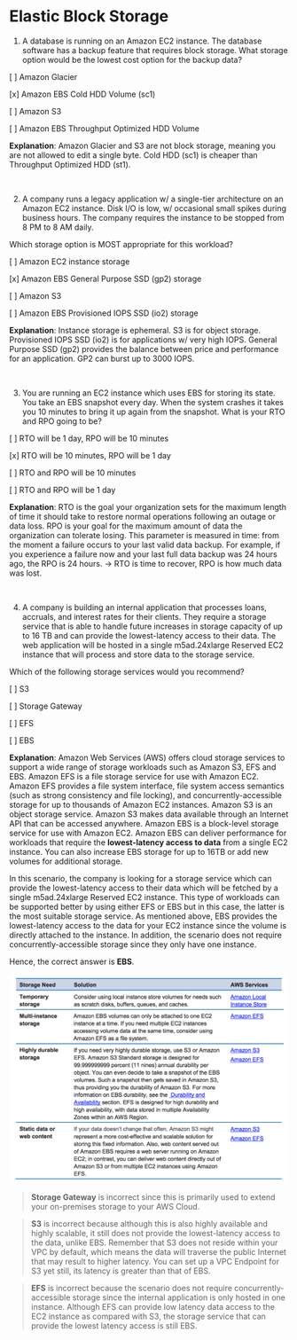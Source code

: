 # Elastic Block Storage

1. A database is running on an Amazon EC2 instance. The database software has a backup feature that requires block storage. What storage option would be the lowest cost option for the backup data?

[ ] Amazon Glacier

[x] Amazon EBS Cold HDD Volume (sc1)

[ ] Amazon S3

[ ] Amazon EBS Throughput Optimized HDD Volume

**Explanation**: Amazon Glacier and S3 are not block storage, meaning you are not allowed to edit a single byte. Cold HDD (sc1) is cheaper than Throughput Optimized HDD (st1).

<br />

2. A company runs a legacy application w/ a single-tier architecture on an Amazon EC2 instance. Disk I/O is low, w/ occasional small spikes during business hours. The company requires the instance to be stopped from 8 PM to 8 AM daily.

Which storage option is MOST appropriate for this workload?

[ ] Amazon EC2 instance storage

[x] Amazon EBS General Purpose SSD (gp2) storage

[ ] Amazon S3

[ ] Amazon EBS Provisioned IOPS SSD (io2) storage

**Explanation**: Instance storage is ephemeral. S3 is for object storage. Provisioned IOPS SSD (io2) is for applications w/ very high IOPS. General Purpose SSD (gp2) provides the balance between price and performance for an application. GP2 can burst up to 3000 IOPS.

<br />

3. You are running an EC2 instance which uses EBS for storing its state. You take an EBS snapshot every day. When the system crashes it takes you 10 minutes to bring it up again from the snapshot. What is your RTO and RPO going to be?

[ ] RTO will be 1 day, RPO will be 10 minutes

[x] RTO will be 10 minutes, RPO will be 1 day

[ ] RTO and RPO will be 10 minutes

[ ] RTO and RPO will be 1 day

**Explanation**: RTO is the goal your organization sets for the maximum length of time it should take to restore normal operations following an outage or data loss. RPO is your goal for the maximum amount of data the organization can tolerate losing. This parameter is measured in time: from the moment a failure occurs to your last valid data backup. For example, if you experience a failure now and your last full data backup was 24 hours ago, the RPO is 24 hours. → RTO is time to recover, RPO is how much data was lost.

<br />

4. A company is building an internal application that processes loans, accruals, and interest rates for their clients. They require a storage service that is able to handle future increases in storage capacity of up to 16 TB and can provide the lowest-latency access to their data. The web application will be hosted in a single m5ad.24xlarge Reserved EC2 instance that will process and store data to the storage service.

Which of the following storage services would you recommend?

[ ] S3

[ ] Storage Gateway

[ ] EFS

[ ] EBS

**Explanation**: Amazon Web Services (AWS) offers cloud storage services to support a wide range of storage workloads such as Amazon S3, EFS and EBS. Amazon EFS is a file storage service for use with Amazon EC2. Amazon EFS provides a file system interface, file system access semantics (such as strong consistency and file locking), and concurrently-accessible storage for up to thousands of Amazon EC2 instances. Amazon S3 is an object storage service. Amazon S3 makes data available through an Internet API that can be accessed anywhere. Amazon EBS is a block-level storage service for use with Amazon EC2. Amazon EBS can deliver performance for workloads that require the **lowest-latency access to data** from a single EC2 instance. You can also increase EBS storage for up to 16TB or add new volumes for additional storage.

In this scenario, the company is looking for a storage service which can provide the lowest-latency access to their data which will be fetched by a single m5ad.24xlarge Reserved EC2 instance. This type of workloads can be supported better by using either EFS or EBS but in this case, the latter is the most suitable storage service. As mentioned above, EBS provides the lowest-latency access to the data for your EC2 instance since the volume is directly attached to the instance. In addition, the scenario does not require concurrently-accessible storage since they only have one instance.

Hence, the correct answer is **EBS**.

![Fig. 1 Storage Use Cases](../../../img/elastic-compute-cloud/fig05.png)

> **Storage Gateway** is incorrect since this is primarily used to extend your on-premises storage to your AWS Cloud.

> **S3** is incorrect because although this is also highly available and highly scalable, it still does not provide the lowest-latency access to the data, unlike EBS. Remember that S3 does not reside within your VPC by default, which means the data will traverse the public Internet that may result to higher latency. You can set up a VPC Endpoint for S3 yet still, its latency is greater than that of EBS.

> **EFS** is incorrect because the scenario does not require concurrently-accessible storage since the internal application is only hosted in one instance. Although EFS can provide low latency data access to the EC2 instance as compared with S3, the storage service that can provide the lowest latency access is still EBS.

<br />
